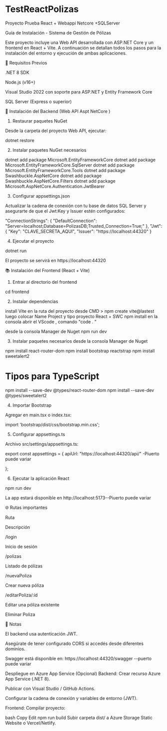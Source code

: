 # TestReactPolizas
Proyecto Prueba React + Webappi Netcore +SQLServer



Guía de Instalación - Sistema de Gestión de Pólizas

Este proyecto incluye una Web API desarrollada con ASP.NET Core y un frontend en React + Vite. A continuación se detallan todos los pasos para la instalación del entorno y ejecución de ambas aplicaciones.

📁 Requisitos Previos

.NET 8 SDK

Node.js (v16+)

Visual Studio 2022 con soporte para ASP.NET y Entity Framework Core

SQL Server (Express o superior)

🚀 Instalación del Backend (Web API Aspt NetCore )

1. Restaurar paquetes NuGet

Desde la carpeta del proyecto Web API, ejecutar:

 dotnet restore

2. Instalar paquetes NuGet necesarios

 dotnet add package Microsoft.EntityFrameworkCore
 dotnet add package Microsoft.EntityFrameworkCore.SqlServer
 dotnet add package Microsoft.EntityFrameworkCore.Tools
 dotnet add package Swashbuckle.AspNetCore
 dotnet add package Swashbuckle.AspNetCore.Filters
 dotnet add package Microsoft.AspNetCore.Authentication.JwtBearer

3. Configurar appsettings.json

Actualizar la cadena de conexión con tu base de datos SQL Server y asegurarte de que el Jwt:Key y Issuer estén configurados:

"ConnectionStrings": {
  "DefaultConnection": "Server=localhost;Database=PolizasDB;Trusted_Connection=True;"
},
"Jwt": {
  "Key": "CLAVE_SECRETA_AQUI",
  "Issuer": "https://localhost:44320"
}

4. Ejecutar el proyecto

 dotnet run

El proyecto se servirá en https://localhost:44320

📚 Instalación del Frontend (React + Vite)

1. Entrar al directorio del frontend

cd frontend

2. Instalar dependencias

install Vite 
en la ruta del proyecto desde CMD  >  npm create vite@lastest luego colocar Name Project  y tipo proyecto React + SWC
npm install
en la consola abrir el VScode , comando "code . "

desde la consola Manager de Nuget npm run dev


3. Instalar paquetes necesarios desde la consola Manager de Nuget

npm install react-router-dom
npm install bootstrap reactstrap
npm install sweetalert2

# Tipos para TypeScript
npm install --save-dev @types/react-router-dom
npm install --save-dev @types/sweetalert2

4. Importar Bootstrap

Agregar en main.tsx o index.tsx:

import 'bootstrap/dist/css/bootstrap.min.css';

5. Configurar appsettings.ts

Archivo src/settings/appsettings.ts:

export const appsettings = {
  apiUrl: "https://localhost:44320/api/" -Piuerto puede variar

};

6. Ejecutar la aplicación React

npm run dev

La app estará disponible en http://localhost:5173--Piuerto puede variar

🌐 Rutas importantes

Ruta

Descripción

/login

Inicio de sesión

/polizas

Listado de pólizas

/nuevaPoliza

Crear nueva póliza

/editarPoliza/:id

Editar una póliza existente

Eliminar Poliza

📄 Notas

El backend usa autenticación JWT.

Asegúrate de tener configurado CORS si accedés desde diferentes dominios.

Swagger está disponible en: https://localhost:44320/swagger  --puerto puede variar



Despliegue en Azure App Service (Opcional)
Backend:
Crear recurso Azure App Service (.NET 8).

Publicar con Visual Studio / GitHub Actions.

Configurar la cadena de conexión y variables de entorno (JWT).

Frontend:
Compilar proyecto:

bash
Copy
Edit
npm run build
Subir carpeta dist/ a Azure Storage Static Website o Vercel/Netlify.

